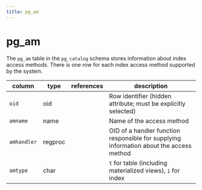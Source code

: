 ```yaml
---
title: pg_am
---
```


# pg_am

The `pg_am` table in the `pg_catalog` schema stores information about index access methods. There is one row for each index access method supported by the system.

|column|type|references|description|
|------|----|----------|-----------|
|`oid`|oid| |Row identifier (hidden attribute; must be explicitly selected)|
|`amname`|name| |Name of the access method|
|`amhandler`|regproc| | OID of a handler function responsible for supplying information about the access method|
|`amtype`|char| |`t` for table (including materialized views), `i` for index|
